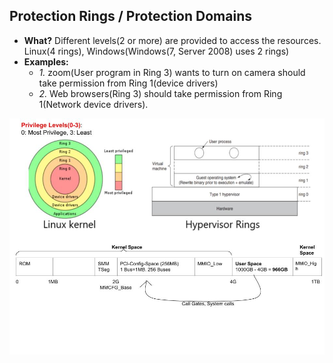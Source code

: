 ## Protection Rings / Protection Domains
- **What?** Different levels(2 or more) are provided to access the resources.  Linux(4 rings), Windows(Windows(7, Server 2008) uses 2 rings)
- **Examples:**
  - *1.* zoom(User program in Ring 3) wants to turn on camera should take permission from Ring 1(device drivers)
  - *2.* Web browsers(Ring 3) should take permission from Ring 1(Network device drivers).

<img src="protection_rings.JPG" width=800 />
